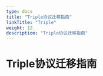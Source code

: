 ```yaml
---
type: docs
title: "Triple协议迁移指南"
linkTitle: "Triple"
weight: 12
description: "Triple协议迁移指南"
---
```


# Triple协议迁移指南
